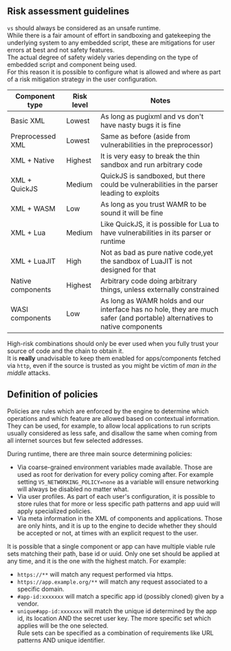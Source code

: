 ## Risk assessment guidelines

`vs` should always be considered as an unsafe runtime.  
While there is a fair amount of effort in sandboxing and gatekeeping the underlying system to any embedded script, these are mitigations for user errors at best and not safety features.  
The actual degree of safety widely varies depending on the type of embedded script and component being used.  
For this reason it is possible to configure what is allowed and where as part of a risk mitigation strategy in the user configuration.

| Component type    | Risk level | Notes                                                                                                                     |
| ----------------- | ---------- | ------------------------------------------------------------------------------------------------------------------------- |
| Basic XML         | Lowest     | As long as pugixml and vs don't have nasty bugs it is fine                                                                |
| Preprocessed XML  | Lowest     | Same as before (aside from vulnerabilities in the preprocessor)                                                           |
| XML + Native      | Highest    | It is very easy to break the thin sandbox and run arbitrary code                                                          |
| XML + QuickJS     | Medium     | QuickJS is sandboxed, but there could be vulnerabilities in the parser leading to exploits                                |
| XML + WASM        | Low        | As long as you trust WAMR to be sound it will be fine                                                                     |
| XML + Lua         | Medium     | Like QuickJS, it is possible for Lua to have vulnerabilities in its parser or runtime                                     |
| XML + LuaJIT      | High       | Not as bad as pure native code,yet the sandbox of LuaJIT is not designed for that                                         |
| Native components | Highest    | Arbitrary code doing arbitrary things, unless externally constrained                                                      |
| WASI components   | Low        | As long as WAMR holds and our interface has no hole, they are much safer (and portable) alternatives to native components |

High-risk combinations should only be ever used when you fully trust your source of code and the chain to obtain it.  
It is **really** unadvisable to keep them enabled for apps/components fetched via `http`, even if the source is trusted as you might be victim of _man in the middle_ attacks.

## Definition of policies

Policies are rules which are enforced by the engine to determine which operations and which feature are allowed based on contextual information.  
They can be used, for example, to allow local applications to run scripts usually considered as less safe, and disallow the same when coming from all internet sources but few selected addresses.  

During runtime, there are three main source determining policies:
- Via coarse-grained environment variables made available. Those are used as root for derivation for every policy coming after. For example setting `VS_NETWORKING_POLICY=none` as a variable will ensure networking will always be disabled no matter what.
- Via user profiles. As part of each user's configuration, it is possible to store rules that for more or less specific path patterns and app uuid will apply specialized policies.
- Via meta information in the XML of components and applications. Those are only hints, and it is up to the engine to decide whether they should be accepted or not, at times with an explicit request to the user.

It is possible that a single component or app can have multiple viable rule sets matching their path, base id or uuid. Only one set should be applied at any time, and it is the one with the highest match. For example:
- `https://**` will match any request performed via https.
- `https://app.example.org/**` will match any request associated to a specific domain.
- `#app-id:xxxxxxx` will match a specific app id (possibly cloned) given by a vendor.
- `unique#app-id:xxxxxxx` will match the unique id determined by the app id, its location AND the secret user key.
The more specific set which applies will be the one selected.  
Rule sets can be specified as a combination of requirements like URL patterns AND unique identifier.